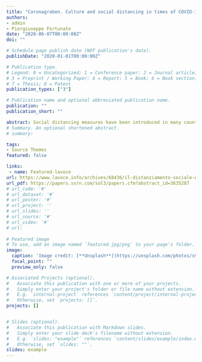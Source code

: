 ```yaml
---
title: "Coronagraben. Culture and social distancing in times of COVID-19"
authors:
- admin
- Piergiuseppe Fortunato
date: "2020-06-07T00:00:00Z"
doi: ""

# Schedule page publish date (NOT publication's date).
publishDate: "2020-01-01T00:00:00Z"

# Publication type.
# Legend: 0 = Uncategorized; 1 = Conference paper; 2 = Journal article;
# 3 = Preprint / Working Paper; 4 = Report; 5 = Book; 6 = Book section;
# 7 = Thesis; 8 = Patent
publication_types: ["3"]

# Publication name and optional abbreviated publication name.
publication: ""
publication_short: ""

abstract: Social distancing measures have been introduced in many countries in response to the COVID-19 pandemic. The rate of compliance to these measures, however, varied heavily. We study how cultural differences can explain this variance using data on mobility in Swiss cantons between January and May 2020. We find that mobility declined after the outbreak but significantly less in the German-speaking region. Contrary to the evidence in the literature, we find that within the Swiss context, higher generalized trust in others is strongly associated with lower reductions in individual mobility. We attribute these results to the German-speaking cantons having a combination of not only high interpersonal trust but also conservative political attitudes which may have altered the trade-off between the chance of contracting the virus and the costs associated with significant alterations of daily activities.
# Summary. An optional shortened abstract.
# summary: 

tags:
- Source Themes
featured: false

links:
 - name: Featured-lavoce
url: https://www.lavoce.info/archives/68436/il-distanziamento-sociale-e-una-questione-culturale/
url_pdf: https://papers.ssrn.com/sol3/papers.cfm?abstract_id=3635287 
# url_code: '#'
# url_dataset: '#'
# url_poster: '#'
# url_project: ''
# url_slides: ''
# url_source: '#'
# url_video: '#'
# url: 
 
# Featured image
# To use, add an image named `featured.jpg/png` to your page's folder. 
image:
  caption: 'Image credit: [**Unsplash**](https://unsplash.com/photos/s9CC2SKySJM)'
  focal_point: ""
  preview_only: false

# Associated Projects (optional).
#   Associate this publication with one or more of your projects.
#   Simply enter your project's folder or file name without extension.
#   E.g. `internal-project` references `content/project/internal-project/index.md`.
#   Otherwise, set `projects: []`.
projects: []


# Slides (optional).
#   Associate this publication with Markdown slides.
#   Simply enter your slide deck's filename without extension.
#   E.g. `slides: "example"` references `content/slides/example/index.md`.
#   Otherwise, set `slides: ""`.
slides: example
---
```


